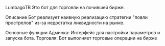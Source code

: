 LumbagoTB
Это бот для торговли на почившей бирже.

Описание
Бот реализует наивную реализацию стратегии "ловли прострелов" из-за недостатка ликвидности на рынке.

Основные функции
Админка: Интерфейс для настройки параметров и запуска бота.
Торговля: Бот выполняет торговые операции на бирже
